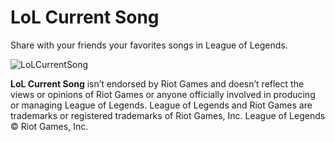 # LoL Current Song
Share with your friends your favorites songs in League of Legends.

![LoLCurrentSong](https://i.imgur.com/voRlbjZ.gif)

**LoL Current Song** isn’t endorsed by Riot Games and doesn’t reflect the views or opinions of Riot Games or anyone officially involved in producing or managing League of Legends. League of Legends and Riot Games are trademarks or registered trademarks of Riot Games, Inc. League of Legends © Riot Games, Inc.
